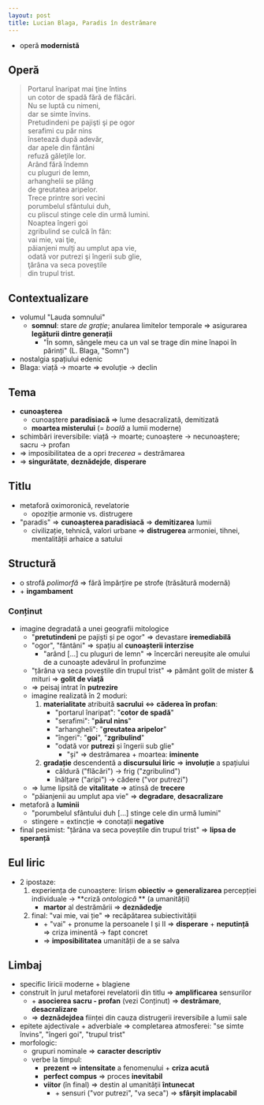 ```yaml
---
layout: post
title: Lucian Blaga, Paradis în destrămare
---
```


* operă **modernistă**

## Operă

> Portarul înaripat mai ţine întins  
> un cotor de spadă fără de flăcări.  
> Nu se luptă cu nimeni,  
> dar se simte învins.  
> Pretudindeni pe pajişti şi pe ogor  
> serafimi cu păr nins  
> însetează după adevăr,  
> dar apele din fântâni  
> refuză găleţile lor.  
> Arând fără îndemn  
> cu pluguri de lemn,  
> arhanghelii se plâng  
> de greutatea aripelor.  
> Trece printre sori vecini  
> porumbelul sfântului duh,  
> cu pliscul stinge cele din urmă lumini.  
> Noaptea îngeri goi  
> zgribulind se culcă în fân:  
> vai mie, vai ţie,  
> păianjeni mulţi au umplut apa vie,  
> odată vor putrezi şi îngerii sub glie,  
> ţărâna va seca poveştile  
> din trupul trist.

## Contextualizare

* volumul "Lauda somnului"
	* **somnul**: stare *de grație*; anularea limitelor temporale ⇒ asigurarea **legăturii dintre generații**
		* "În somn, sângele meu ca un val se trage din mine înapoi în părinți" (L. Blaga, "Somn")
* nostalgia spațiului edenic
* Blaga: viață → moarte ⇒ evoluție → declin

## Tema

* **cunoașterea**
	* cunoaștere **paradisiacă** ⇒ lume desacralizată, demitizată
	* **moartea misterului** (= *boală* a lumii moderne)
* schimbări ireversibile: viață → moarte; cunoaștere → necunoaștere; sacru → profan
* ⇒ imposibilitatea de a opri *trecerea* = destrămarea
* ⇒ **singurătate**, **deznădejde**, **disperare**

## Titlu

* metaforă oximoronică, revelatorie
	* opoziție armonie vs. distrugere
* "paradis" ⇒ **cunoașterea paradisiacă** ⇒ **demitizarea** lumii
	* civilizație, tehnică, valori urbane ⇒ **distrugerea** armoniei, tihnei, mentalității arhaice a satului

## Structură

* o strofă *polimorfă* ⇒ fără împărțire pe strofe (trăsătură modernă)
* \+ **ingambament**

### Conținut

* imagine degradată a unei geografii mitologice
	* "**pretutindeni** pe pajiști și pe ogor" ⇒ devastare **iremediabilă**
	* "ogor", "fântâni" ⇒ spațiu al **cunoașterii interzise**
		* "arând [...] cu pluguri de lemn" ⇒ încercări nereușite ale omului de a cunoaște adevărul în profunzime
	* "țărâna va seca poveștile din trupul trist" ⇒ pământ golit de mister & mituri ⇒ **golit de viață**
	* ⇒ peisaj intrat în **putrezire**
	* imagine realizată în 2 moduri:
		1. **materialitate** atribuită **sacrului** ⇔ **căderea în profan**:
			* "portarul înaripat": "**cotor de spadă**"
			* "serafimi": "**părul nins**"
			* "arhangheli": "**greutatea aripelor**"
			* "îngeri": "**goi**", "**zgribulind**"
			* "odată vor **putrezi** și îngerii sub glie"
				* "și" ⇒ destrămarea + moartea: **iminente**
		2. **gradație** descendentă a **discursului liric** ⇒ **involuție** a spațiului
			* căldură ("flăcări") → frig ("zgribulind")
			* înălțare ("aripi") → cădere ("vor putrezi")
	* ⇒ lume lipsită de **vitalitate** ⇒ atinsă de **trecere**
	* "păianjenii au umplut apa vie" ⇒ **degradare**, **desacralizare**
* metaforă a **luminii**
	* "porumbelul sfântului duh [...] stinge cele din urmă lumini"
	* stingere = extincție ⇒ conotații **negative**
* final pesimist: "țărâna va seca poveștile din trupul trist" ⇒ **lipsa de speranță**

## Eul liric

* 2 ipostaze:
	1. experiența de cunoaștere: lirism **obiectiv** ⇒ **generalizarea** percepției individuale → **criză *ontologică* ** (a umanității)
		* **martor** al destrămării ⇒ **deznădedje**
	2. final: "vai mie, vai ție" ⇒ recăpătarea subiectivității
		* \+ "vai" + pronume la persoanele I și II ⇒ **disperare** + **neputință** ⇒ criza iminentă → fapt concret
		* ⇒ **imposibilitatea** umanității de a se salva

## Limbaj

* specific liricii moderne + blagiene
* construit în jurul metaforei revelatorii din titlu ⇒ **amplificarea** sensurilor
	* \+ **asocierea sacru - profan** (vezi Conținut) ⇒ **destrămare**, **desacralizare**
	* ⇒ **deznădejdea** ființei din cauza distrugerii ireversibile a lumii sale
* epitete ajdectivale + adverbiale ⇒ completarea atmosferei: "se simte învins", "îngeri goi", "trupul trist"
* morfologic:
	* grupuri nominale ⇒ **caracter descriptiv**
	* verbe la timpul:
		* **prezent** ⇒ **intensitate** a fenomenului + **criza acută**
		* **perfect compus** ⇒ proces **inevitabil**
		* **viitor** (în final) ⇒ destin al umanității **întunecat**
			* \+ sensuri ("vor putrezi", "va seca") ⇒ **sfârșit implacabil**